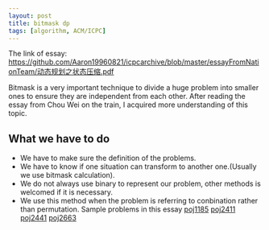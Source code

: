```yaml
---
layout: post
title: bitmask dp
tags: [algorithm, ACM/ICPC]
---
```


The link of essay:
https://github.com/Aaron19960821/icpcarchive/blob/master/essayFromNationTeam/动态规划之状态压缩.pdf

Bitmask is a very important technique to divide a huge problem into smaller ones to ensure they are independent from each other. After reading the essay from Chou Wei on the train, I acquired more understanding of this topic.

## What we have to do
- We have to make sure the definition of the problems.
- We have to know if one situation can transform to another one.(Usually we use bitmask calculation).
- We do not always use binary to represent our problem, other methods is welcomed if it is necessary.
- We use this method when the problem is referring to conbination rather than permutation.
Sample problems in this essay
[poj1185](https://github.com/Aaron19960821/icpcarchive/blob/master/dp/poj1185.cpp)
[poj2411](https://github.com/Aaron19960821/icpcarchive/blob/master/dp/poj2411.cpp)
[poj2441](https://github.com/Aaron19960821/icpcarchive/blob/master/dp/poj2441.cpp)
[poj2663](https://github.com/Aaron19960821/icpcarchive/blob/master/dp/poj2663.cpp)